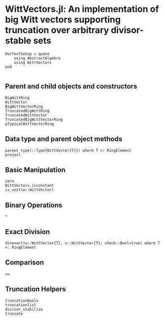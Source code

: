 # WittVectors.jl: An implementation of big Witt vectors supporting truncation over arbitrary divisor-stable sets
```@meta
DocTestSetup = quote
	using AbstractAlgebra
	using WittVectors
end
```
```@contents
```
## Parent and child objects and constructors

```@docs
BigWittRing
WittVector
BigWittVectorRing
TruncatedBigWittRing
TruncatedWittVector
TruncatedBigWittVectorRing
pTypicalWittVectorRing
```

## Data type and parent object methods
```@docs
parent_type(::Type{WittVector{T}}) where T <: RingElement
project
```

## Basic Manipulation
```@docs
zero
WittVectors.isconstant
is_unit(w::WittVector)
```
## Binary Operations
```@docs
*
```

## Exact Division
```@docs
divexact(w::WittVector{T}, v::WittVector{T}; check::Bool=true) where T <: RingElement
```

## Comparison
```@docs
==
```

## Truncation Helpers
```@docs
truncationbools
truncationlist
divisor_stabilize
truncate
```

```@index
```
